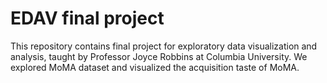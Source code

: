 # EDAV final project
This repository contains final project for exploratory data visualization and analysis, taught by Professor Joyce Robbins at Columbia University. We explored MoMA dataset and visualized the acquisition taste of MoMA.
